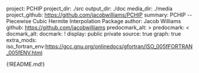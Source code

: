 project: PCHIP
project_dir: ./src
output_dir: ./doc
media_dir: ./media
project_github: https://github.com/jacobwilliams/PCHIP
summary: PCHIP -- Piecewise Cubic Hermite Interpolation Package
author: Jacob Williams
github: https://github.com/jacobwilliams
predocmark_alt: >
predocmark: <
docmark_alt:
docmark: !
display: public
         private
source: true
graph: true
extra_mods: iso_fortran_env:https://gcc.gnu.org/onlinedocs/gfortran/ISO_005fFORTRAN_005fENV.html

{!README.md!}